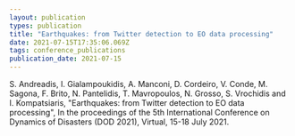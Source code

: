 ```yaml
---
layout: publication
types: publication
title: "Earthquakes: from Twitter detection to EO data processing"
date: 2021-07-15T17:35:06.069Z
tags: conference_publications
publication_date: 2021-07-15
---
```

<!--StartFragment-->

S. Andreadis, I. Gialampoukidis, A. Manconi, D. Cordeiro, V. Conde, M. Sagona, F. Brito, N. Pantelidis, T. Mavropoulos, N. Grosso, S. Vrochidis and I. Kompatsiaris, "Earthquakes: from Twitter detection to EO data processing", In the proceedings of the 5th International Conference on Dynamics of Disasters (DOD 2021), Virtual, 15-18 July 2021.

<!--EndFragment-->